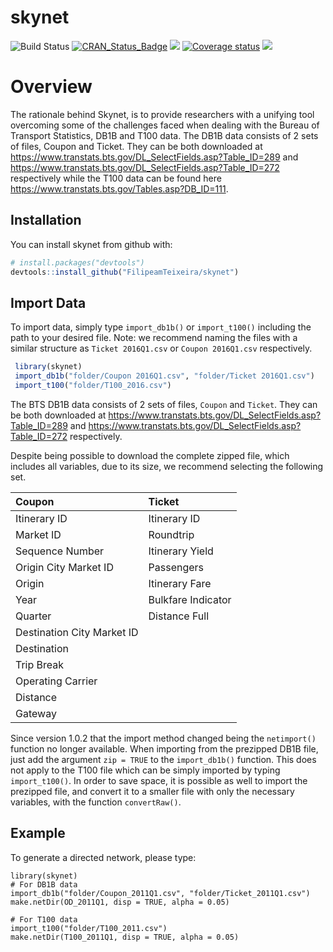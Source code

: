 
<!-- README.md is generated from README.Rmd. Please edit that file -->

# skynet

![Build
Status](https://travis-ci.org/FilipeamTeixeira/skynet.svg?branch=master)
[![CRAN\_Status\_Badge](http://www.r-pkg.org/badges/version/skynet)](https://cran.r-project.org/package=skynet)
![](https://cranlogs.r-pkg.org/badges/skynet?color=brightgreen)
[![Coverage
status](https://codecov.io/gh/FilipeamTeixeira/Skynet/branch/master/graph/badge.svg)](https://codecov.io/github/FilipeamTeixeira/Skynet?branch=master)
[![](https://badges.ropensci.org/214_status.svg)](https://github.com/ropensci/onboarding/issues/214)

# Overview

The rationale behind Skynet, is to provide researchers with a unifying
tool overcoming some of the challenges faced when dealing with the
Bureau of Transport Statistics, DB1B and T100 data. The DB1B data
consists of 2 sets of files, Coupon and Ticket. They can be both
downloaded at
<https://www.transtats.bts.gov/DL_SelectFields.asp?Table_ID=289> and
<https://www.transtats.bts.gov/DL_SelectFields.asp?Table_ID=272>
respectively while the T100 data can be found here
<https://www.transtats.bts.gov/Tables.asp?DB_ID=111>.

## Installation

You can install skynet from github with:

``` r
# install.packages("devtools")
devtools::install_github("FilipeamTeixeira/skynet")
```

## Import Data

To import data, simply type `import_db1b()` or `import_t100()` including
the path to your desired file. Note: we recommend naming the files with
a similar structure as `Ticket 2016Q1.csv` or `Coupon 2016Q1.csv`
respectively.

``` r
 library(skynet)
 import_db1b("folder/Coupon 2016Q1.csv", "folder/Ticket 2016Q1.csv")
 import_t100("folder/T100_2016.csv")
```

The BTS DB1B data consists of 2 sets of files, `Coupon` and `Ticket`.
They can be both downloaded at
<https://www.transtats.bts.gov/DL_SelectFields.asp?Table_ID=289> and
<https://www.transtats.bts.gov/DL_SelectFields.asp?Table_ID=272>
respectively.

Despite being possible to download the complete zipped file, which
includes all variables, due to its size, we recommend selecting the
following set.

| Coupon                     | Ticket             |
| :------------------------- | :----------------- |
| Itinerary ID               | Itinerary ID       |
| Market ID                  | Roundtrip          |
| Sequence Number            | Itinerary Yield    |
| Origin City Market ID      | Passengers         |
| Origin                     | Itinerary Fare     |
| Year                       | Bulkfare Indicator |
| Quarter                    | Distance Full      |
| Destination City Market ID |                    |
| Destination                |                    |
| Trip Break                 |                    |
| Operating Carrier          |                    |
| Distance                   |                    |
| Gateway                    |                    |

Since version 1.0.2 that the import method changed being the
`netimport()` function no longer available. When importing from the
prezipped DB1B file, just add the argument `zip = TRUE` to the
`import_db1b()` function. This does not apply to the T100 file which can
be simply imported by typing `import_t100()`. In order to save space, it
is possible as well to import the prezipped file, and convert it to a
smaller file with only the necessary variables, with the function
`convertRaw()`.

## Example

To generate a directed network, please type:

    library(skynet)
    # For DB1B data
    import_db1b("folder/Coupon_2011Q1.csv", "folder/Ticket_2011Q1.csv")
    make.netDir(OD_2011Q1, disp = TRUE, alpha = 0.05)
    
    # For T100 data
    import_t100("folder/T100_2011.csv")
    make.netDir(T100_2011Q1, disp = TRUE, alpha = 0.05)
